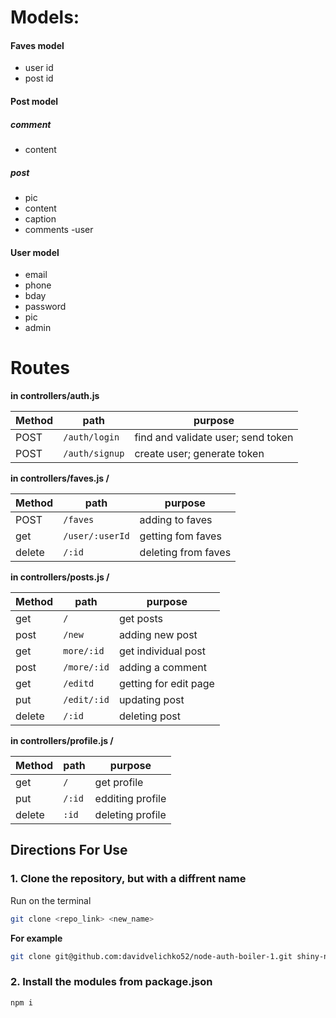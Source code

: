 

# Models:
#### Faves model
- user id
- post id

#### Post model 
##### comment
- content
##### post
- pic
- content 
- caption 
- comments
-user

#### User model
- email 
- phone
- bday
- password
- pic
- admin

# Routes 

**in controllers/auth.js**

| Method | path | purpose |
| ----| ------------------------- | --------------- |
| POST  | `/auth/login` | find and validate user; send token |
| POST  | `/auth/signup` | create user; generate token |



**in controllers/faves.js /**

| Method | path | purpose |
| ----| ------------------------- | --------------- |
| POST  | `/faves` | adding to faves |
| get  | `/user/:userId` | getting fom faves |
| delete  | `/:id` | deleting from faves |


**in controllers/posts.js /**

| Method | path | purpose |
| ----| ------------------------- | --------------- |
| get  | `/` | get posts |
| post  | `/new` | adding new post |
| get  | `more/:id` | get individual post |
| post  | `/more/:id` | adding a comment |
| get | `/editd` | getting for edit page |
| put | `/edit/:id` | updating post |
| delete | `/:id` | deleting post |

**in controllers/profile.js /**

| Method | path | purpose |
| ----| ------------------------- | --------------- |
| get  | `/` | get profile |
| put  | `/:id` | edditing profile  |
| delete  | `:id` | deleting profile |

## Directions For Use

### 1. Clone the repository, but with a diffrent name

Run on the terminal

```sh
git clone <repo_link> <new_name>
```
**For example**

```sh
git clone git@github.com:davidvelichko52/node-auth-boiler-1.git shiny-new-project
```

### 2. Install the modules from package.json

```sh
npm i
```
